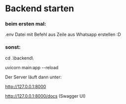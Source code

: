 # Backend starten


### beim ersten mal:
.env Datei mit Befehl aus Zeile aus Whatsapp erstellen :D

### sonst:
cd .\backend\  

uvicorn main:app --reload

Der Server läuft dann unter:

http://127.0.0.1:8000

http://127.0.0.1:8000/docs (Swagger UI)